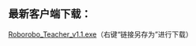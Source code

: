 ## 最新客户端下载：
<html>

<body

<a href="https://static.highcoding.cn/roborobo/client/v1.1.0.0/Roborobo_Teacher.exe" download="Roborobo_Teacher.exe" target="_blank">Roborobo_Teacher_v1.1.exe</a>（右键“链接另存为”进行下载）
</body>

</html>

